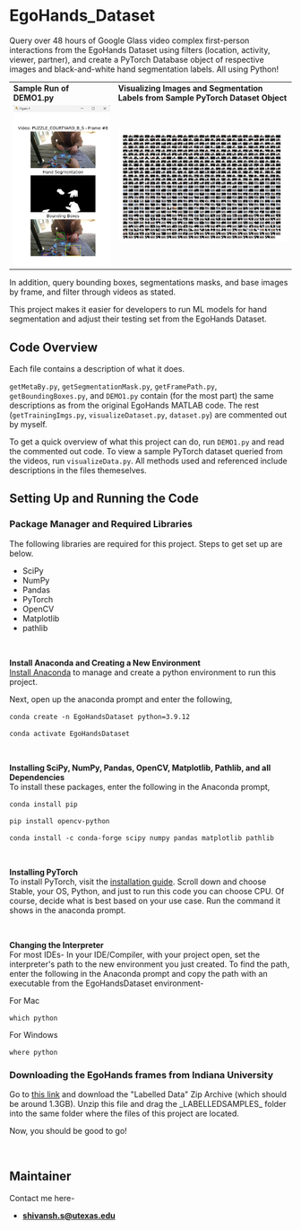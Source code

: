 # EgoHands_Dataset

Query over 48 hours of Google Glass video complex first-person interactions from the EgoHands Dataset using filters (location, activity, viewer, partner), and create a PyTorch Database object of respective images and black-and-white hand segmentation labels. All using Python!

<table>
<tr>
<td> <b>Sample Run of DEMO1.py</b>
<td><b>Visualizing Images and Segmentation Labels from Sample PyTorch Dataset Object</b>
</tr>
<tr>
<td> <img src="DEMO1output.png" alt="Drawing" style="width: 300px;"/> </td>
<td> <img src="SegmentationVisualization.png" alt="Drawing" style="width: 550px;"/> </td>
</tr></table>


In addition, query bounding boxes, segmentations masks, and base images by frame, and filter through videos as stated.

This project makes it easier for developers to run ML models for hand segmentation and adjust their testing set from the EgoHands Dataset.

## Code Overview

Each file contains a description of what it does. 

`getMetaBy.py`, `getSegmentationMask.py`, `getFramePath.py`, `getBoundingBoxes.py`, and `DEMO1.py` contain (for the most part) the same descriptions as from the original EgoHands MATLAB code. The rest (`getTrainingImgs.py`, `visualizeDataset.py`, `dataset.py`) are commented out by myself.

To get a quick overview of what this project can do, run `DEMO1.py` and read the commented out code. To view a sample PyTorch dataset queried from the videos, run `visualizeData.py`. All methods used and referenced include descriptions in the files themeselves.

## Setting Up and Running the Code

### Package Manager and Required Libraries
The following libraries are required for this project. Steps to get set up are below.
- SciPy
- NumPy
- Pandas
- PyTorch
- OpenCV
- Matplotlib
- pathlib

<br>

**Install Anaconda and Creating a New Environment**
<br>
[Install Anaconda](https://www.anaconda.com/) to manage and create a python environment to run this project. 

Next, open up the anaconda prompt and enter the following,
```
conda create -n EgoHandsDataset python=3.9.12
````
```
conda activate EgoHandsDataset
```

<br> 

**Installing SciPy, NumPy, Pandas, OpenCV, Matplotlib, Pathlib, and all Dependencies**
<br>
To install these packages, enter the following in the Anaconda prompt, 
```
conda install pip
```
```
pip install opencv-python
```
```
conda install -c conda-forge scipy numpy pandas matplotlib pathlib
````
<br>

**Installing PyTorch**
<br>
To install PyTorch, visit the [installation guide](https://pytorch.org/get-started/locally/). Scroll down and choose Stable, your OS, Python, and just to run this code you can choose CPU. Of course, decide what is best based on your use case. Run the command it shows in the anaconda prompt.

<br>

**Changing the Interpreter**
<br>
For most IDEs-
In your IDE/Compiler, with your project open, set the interpreter's path to the new environment you just created. To find the path, enter the following in the Anaconda prompt and copy the path with an executable from the EgoHandsDataset environment-

For Mac
```
which python
```

For Windows
```
where python
```

### Downloading the EgoHands frames from Indiana University
Go to [this link](http://vision.soic.indiana.edu/projects/egohands/) and download the "Labelled Data" Zip Archive (which should be around 1.3GB). Unzip this file and drag the \_LABELLEDSAMPLES\_ folder into the same folder where the files of this project are located.

Now, you should be good to go!

<br>

## Maintainer
Contact me here-
- **shivansh.s@utexas.edu**
